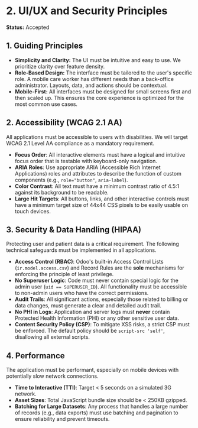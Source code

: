 # 2. UI/UX and Security Principles

**Status:** Accepted

## 1. Guiding Principles

- **Simplicity and Clarity:** The UI must be intuitive and easy to use. We prioritize clarity over feature density.
- **Role-Based Design:** The interface must be tailored to the user's specific role. A mobile care worker has different needs than a back-office administrator. Layouts, data, and actions should be contextual.
- **Mobile-First:** All interfaces must be designed for small screens first and then scaled up. This ensures the core experience is optimized for the most common use cases.

## 2. Accessibility (WCAG 2.1 AA)

All applications must be accessible to users with disabilities. We will target WCAG 2.1 Level AA compliance as a mandatory requirement.

-   **Focus Order**: All interactive elements must have a logical and intuitive focus order that is testable with keyboard-only navigation.
-   **ARIA Roles**: Use appropriate ARIA (Accessible Rich Internet Applications) roles and attributes to describe the function of custom components (e.g., `role="button"`, `aria-label`).
-   **Color Contrast**: All text must have a minimum contrast ratio of 4.5:1 against its background to be readable.
-   **Large Hit Targets**: All buttons, links, and other interactive controls must have a minimum target size of 44x44 CSS pixels to be easily usable on touch devices.

## 3. Security & Data Handling (HIPAA)

Protecting user and patient data is a critical requirement. The following technical safeguards must be implemented in all applications.

-   **Access Control (RBAC)**: Odoo's built-in Access Control Lists (`ir.model.access.csv`) and Record Rules are the **sole** mechanisms for enforcing the principle of least privilege.
-   **No Superuser Logic**: Code must never contain special logic for the admin user (`uid == SUPERUSER_ID`). All functionality must be accessible to non-admin users who have the correct permissions.
-   **Audit Trails**: All significant actions, especially those related to billing or data changes, must generate a clear and detailed audit trail.
-   **No PHI in Logs**: Application and server logs must **never** contain Protected Health Information (PHI) or any other sensitive user data.
-   **Content Security Policy (CSP)**: To mitigate XSS risks, a strict CSP must be enforced. The default policy should be `script-src 'self'`, disallowing all external scripts.

## 4. Performance

The application must be performant, especially on mobile devices with potentially slow network connections.

-   **Time to Interactive (TTI)**: Target < 5 seconds on a simulated 3G network.
-   **Asset Sizes**: Total JavaScript bundle size should be < 250KB gzipped.
-   **Batching for Large Datasets**: Any process that handles a large number of records (e.g., data exports) must use batching and pagination to ensure reliability and prevent timeouts.
